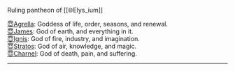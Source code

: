 Ruling pantheon of [[🌐Elys_ium]]

[😇Agrella](😇Agrella.md): Goddess of life, order, seasons, and renewal.  
[😇James](😇James.md): God of earth, and everything in it.  
[😇Ignis](😇Ignis.md): God of fire, industry, and imagination.  
[😇Stratos](😇Stratos.md): God of air, knowledge, and magic.  
[😇Charnel](😇Charnel.md): God of death, pain, and suffering.

---

